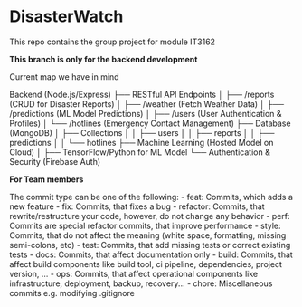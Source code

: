 # DisasterWatch
  This repo contains the group project for module IT3162

 **This branch is only for the backend development**

 Current map we have in mind

  Backend (Node.js/Express)
    ├── RESTful API Endpoints
    │     ├── /reports (CRUD for Disaster Reports)
    │     ├── /weather (Fetch Weather Data)
    │     ├── /predictions (ML Model Predictions)
    │     ├── /users (User Authentication & Profiles)
    │     └── /hotlines (Emergency Contact Management)
    ├── Database (MongoDB)
    │     ├── Collections
    │     │     ├── users
    │     │     ├── reports
    │     │     ├── predictions
    │     │     └── hotlines
    ├── Machine Learning (Hosted Model on Cloud)
    │     ├── TensorFlow/Python for ML Model
    └── Authentication & Security (Firebase Auth)

  **For Team members**

  The commit type can be one of the following:
    - feat: Commits, which adds a new feature
    - fix: Commits, that fixes a bug
    - refactor: Commits, that rewrite/restructure your code, however, do not change any behavior
    - perf: Commits are special refactor commits, that improve performance
    - style: Commits, that do not affect the meaning (white space, formatting, missing semi-colons, etc)
    - test: Commits, that add missing tests or correct existing tests
    - docs: Commits, that affect documentation only
    - build: Commits, that affect build components like build tool, ci pipeline, dependencies, project version, ...
    - ops: Commits, that affect operational components like infrastructure, deployment, backup, recovery...
    - chore: Miscellaneous commits e.g. modifying .gitignore